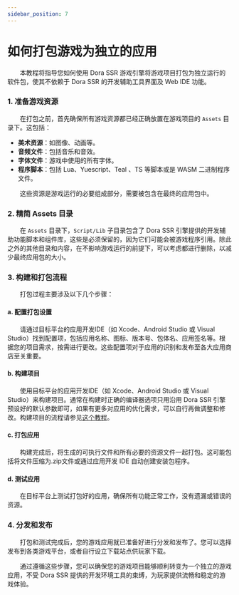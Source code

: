 ```yaml
---
sidebar_position: 7
---
```


# 如何打包游戏为独立的应用

&emsp;&emsp;本教程将指导您如何使用 Dora SSR 游戏引擎将游戏项目打包为独立运行的软件包，使其不依赖于 Dora SSR 的开发辅助工具界面及 Web IDE 功能。

### 1. 准备游戏资源

&emsp;&emsp;在打包之前，首先确保所有游戏资源都已经正确放置在游戏项目的 `Assets` 目录下。这包括：

- **美术资源**：如图像、动画等。
- **音频文件**：包括音乐和音效。
- **字体文件**：游戏中使用的所有字体。
- **程序脚本**：包括 Lua、Yuescript、Teal 、TS 等脚本或是 WASM 二进制程序文件。

&emsp;&emsp;这些资源是游戏运行的必要组成部分，需要被包含在最终的应用包中。

### 2. 精简 Assets 目录

&emsp;&emsp;在 `Assets` 目录下，`Script/Lib` 子目录包含了 Dora SSR 引擎提供的开发辅助功能脚本和组件库，这些是必须保留的，因为它们可能会被游戏程序引用。除此之外的其他目录和内容，在不影响游戏运行的前提下，可以考虑都进行删除，以减少最终应用包的大小。

### 3. 构建和打包流程

&emsp;&emsp;打包过程主要涉及以下几个步骤：

#### a. 配置打包设置
&emsp;&emsp;请通过目标平台的应用开发IDE（如 Xcode、Android Studio 或 Visual Studio）找到配置项，包括应用名称、图标、版本号、包体名、应用签名等。根据您的项目需求，按需进行更改。这些配置项对于应用的识别和发布至各大应用商店至关重要。

#### b. 构建项目
&emsp;&emsp;使用目标平台的应用开发IDE（如 Xcode、Android Studio 或 Visual Studio）来构建项目。通常在构建时正确的编译器选项只用沿用 Dora SSR 引擎预设好的默认参数即可，如果有更多对应用的优化需求，可以自行再做调整和修改。构建项目的流程请参见[这个教程](/docs/tutorial/dev-configuration)。

#### c. 打包应用
&emsp;&emsp;构建完成后，将生成的可执行文件和所有必要的资源文件一起打包。这可能包括将文件压缩为.zip文件或通过应用开发 IDE 自动创建安装包程序。

#### d. 测试应用
&emsp;&emsp;在目标平台上测试打包好的应用，确保所有功能正常工作，没有遗漏或错误的资源。

### 4. 分发和发布

&emsp;&emsp;打包和测试完成后，您的游戏应用就已准备好进行分发和发布了。您可以选择发布到各类游戏平台，或者自行设立下载站点供玩家下载。

&emsp;&emsp;通过遵循这些步骤，您可以确保您的游戏项目能够顺利转变为一个独立的游戏应用，不受 Dora SSR 提供的开发环境工具的束缚，为玩家提供流畅和稳定的游戏体验。
